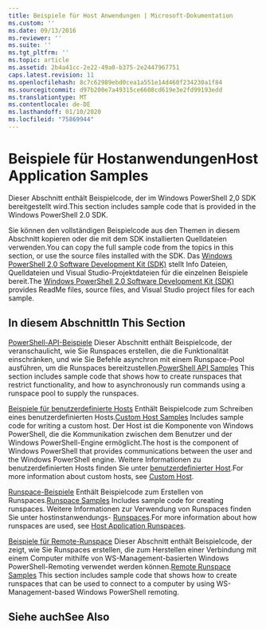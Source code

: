 ```yaml
---
title: Beispiele für Host Anwendungen | Microsoft-Dokumentation
ms.custom: ''
ms.date: 09/13/2016
ms.reviewer: ''
ms.suite: ''
ms.tgt_pltfrm: ''
ms.topic: article
ms.assetid: 2b4a41cc-2e22-49a0-b375-2e2447967751
caps.latest.revision: 11
ms.openlocfilehash: 8c7c62989ebd0cea1a551e14d460f234230a1f84
ms.sourcegitcommit: d97b200e7a49315ce6608cd619e3e2fd99193edd
ms.translationtype: MT
ms.contentlocale: de-DE
ms.lasthandoff: 01/10/2020
ms.locfileid: "75869944"
---
```

# <a name="host-application-samples"></a><span data-ttu-id="e607d-102">Beispiele für Hostanwendungen</span><span class="sxs-lookup"><span data-stu-id="e607d-102">Host Application Samples</span></span>

<span data-ttu-id="e607d-103">Dieser Abschnitt enthält Beispielcode, der im Windows PowerShell 2,0 SDK bereitgestellt wird.</span><span class="sxs-lookup"><span data-stu-id="e607d-103">This section includes sample code that is provided in the Windows PowerShell 2.0 SDK.</span></span>

 <span data-ttu-id="e607d-104">Sie können den vollständigen Beispielcode aus den Themen in diesem Abschnitt kopieren oder die mit dem SDK installierten Quelldateien verwenden.</span><span class="sxs-lookup"><span data-stu-id="e607d-104">You can copy the full sample code from the topics in this section, or use the source files installed with the SDK.</span></span> <span data-ttu-id="e607d-105">Das [Windows PowerShell 2,0 Software Development Kit (SDK)](https://www.microsoft.com/download/details.aspx?id=2560) stellt Info Dateien, Quelldateien und Visual Studio-Projektdateien für die einzelnen Beispiele bereit.</span><span class="sxs-lookup"><span data-stu-id="e607d-105">The [Windows PowerShell 2.0 Software Development Kit (SDK)](https://www.microsoft.com/download/details.aspx?id=2560) provides ReadMe files, source files, and Visual Studio project files for each sample.</span></span>

## <a name="in-this-section"></a><span data-ttu-id="e607d-106">In diesem Abschnitt</span><span class="sxs-lookup"><span data-stu-id="e607d-106">In This Section</span></span>

 <span data-ttu-id="e607d-107">[PowerShell-API-Beispiele](./windows-powershell-api-samples.md) Dieser Abschnitt enthält Beispielcode, der veranschaulicht, wie Sie Runspaces erstellen, die die Funktionalität einschränken, und wie Sie Befehle asynchron mit einem Runspace-Pool ausführen, um die Runspaces bereitzustellen.</span><span class="sxs-lookup"><span data-stu-id="e607d-107">[PowerShell API Samples](./windows-powershell-api-samples.md) This section includes sample code that shows how to create runspaces that restrict functionality, and how to asynchronously run commands using a runspace pool to supply the runspaces.</span></span>

 <span data-ttu-id="e607d-108">[Beispiele für benutzerdefinierte Hosts](./custom-host-samples.md) Enthält Beispielcode zum Schreiben eines benutzerdefinierten Hosts.</span><span class="sxs-lookup"><span data-stu-id="e607d-108">[Custom Host Samples](./custom-host-samples.md) Includes sample code for writing a custom host.</span></span> <span data-ttu-id="e607d-109">Der Host ist die Komponente von Windows PowerShell, die die Kommunikation zwischen dem Benutzer und der Windows PowerShell-Engine ermöglicht.</span><span class="sxs-lookup"><span data-stu-id="e607d-109">The host is the component of Windows PowerShell that provides communications between the user and the Windows PowerShell engine.</span></span> <span data-ttu-id="e607d-110">Weitere Informationen zu benutzerdefinierten Hosts finden Sie unter [benutzerdefinierter Host](./writing-a-windows-powershell-host-application.md).</span><span class="sxs-lookup"><span data-stu-id="e607d-110">For more information about custom hosts, see [Custom Host](./writing-a-windows-powershell-host-application.md).</span></span>

 <span data-ttu-id="e607d-111">[Runspace-Beispiele](./runspace-samples.md) Enthält Beispielcode zum Erstellen von Runspaces.</span><span class="sxs-lookup"><span data-stu-id="e607d-111">[Runspace Samples](./runspace-samples.md) Includes sample code for creating runspaces.</span></span> <span data-ttu-id="e607d-112">Weitere Informationen zur Verwendung von Runspaces finden Sie unter hostinstanwendungs- [Runspaces](creating-runspaces.md).</span><span class="sxs-lookup"><span data-stu-id="e607d-112">For more information about how runspaces are used, see [Host Application Runspaces](creating-runspaces.md).</span></span>

 <span data-ttu-id="e607d-113">[Beispiele für Remote-Runspace](./remote-runspace-samples.md) Dieser Abschnitt enthält Beispielcode, der zeigt, wie Sie Runspaces erstellen, die zum Herstellen einer Verbindung mit einem Computer mithilfe von WS-Management-basierten Windows PowerShell-Remoting verwendet werden können.</span><span class="sxs-lookup"><span data-stu-id="e607d-113">[Remote Runspace Samples](./remote-runspace-samples.md) This section includes sample code that shows how to create runspaces that can be used to connect to a computer by using WS-Management-based Windows PowerShell remoting.</span></span>

## <a name="see-also"></a><span data-ttu-id="e607d-114">Siehe auch</span><span class="sxs-lookup"><span data-stu-id="e607d-114">See Also</span></span>
